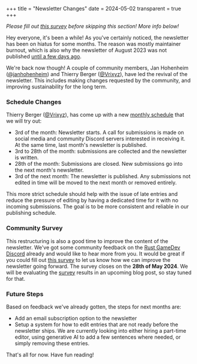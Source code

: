 +++
title = "Newsletter Changes"
date = 2024-05-02
transparent = true
+++

*Please fill out [this survey][survey] before skipping this section! More info below!*

Hey everyone, it's been a while! As you've certainly noticed, the newsletter has
been on hiatus for some months. The reason was mostly maintainer burnout, which is
also why the newsletter of August 2023 was not published [until a few days
ago][august-news].

We're back now though! A couple of community members, Jan Hohenheim
([@janhohenheim]) and Thierry Berger ([@Vrixyz]), have led the revival of the
newsletter. This includes making changes requested by the community, and
improving sustainability for the long term.

### Schedule Changes

Thierry Berger ([@Vrixyz]), has come up with a new [monthly
schedule][monthly_schedule] that we will try out:

- 3rd of the month: Newsletter starts. A call for submissions is made on social
media and community Discord servers interested in receiving it. At the same
time, last month's newsletter is published.
- 3rd to 28th of the month: submissions are collected and the newsletter is
  written.
- 28th of the month: Submissions are closed. New submissions go into the next
  month's newsletter.
- 3rd of the next month: The newsletter is published. Any submissions not edited
in time will be moved to the next month or removed entirely.

This more strict schedule should help with the issue of late entries and reduce
the pressure of editing by having a dedicated time for it with no incoming
submissions. The goal is to be more consistent and reliable in our publishing
schedule.

### Community Survey

This restructuring is also a good time to improve the content of the newsletter.
We've got some community feedback on the [Rust GameDev Discord][Discord] already
and would like to hear more from you. It would be great if you could fill out
[this survey][survey] to let us know how we can improve the newsletter going
forward. The survey closes on the **28th of May 2024**. We will be evaluating
the [survey] results in an upcoming blog post, so stay tuned for that.

### Future Steps

Based on feedback we've already gotten, the steps for next months are:

- Add an email subscription option to the newsletter
- Setup a system for how to edit entries that are not ready before the
newsletter ships. We are currently looking into either hiring a part-time
editor, using generative AI to add a few sentences where needed, or simply
removing these entries.

That's all for now. Have fun reading!

[august-news]: https://gamedev.rs/news/049/
[@janhohenheim]: https://github.com/janhohenheim
[@Vrixyz]: https://github.com/Vrixyz
[monthly_schedule]: https://github.com/rust-gamedev/rust-gamedev.github.io/issues/1417#issuecomment-1764534286
[survey]: https://forms.gle/oeSb46twWsxRKYJe7
[Discord]: https://discord.gg/game-development-in-rust-676678179678715904
